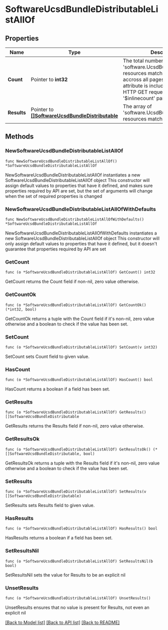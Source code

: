 # SoftwareUcsdBundleDistributableListAllOf

## Properties

Name | Type | Description | Notes
------------ | ------------- | ------------- | -------------
**Count** | Pointer to **int32** | The total number of &#39;software.UcsdBundleDistributable&#39; resources matching the request, accross all pages. The &#39;Count&#39; attribute is included when the HTTP GET request includes the &#39;$inlinecount&#39; parameter. | [optional] 
**Results** | Pointer to [**[]SoftwareUcsdBundleDistributable**](SoftwareUcsdBundleDistributable.md) | The array of &#39;software.UcsdBundleDistributable&#39; resources matching the request. | [optional] 

## Methods

### NewSoftwareUcsdBundleDistributableListAllOf

`func NewSoftwareUcsdBundleDistributableListAllOf() *SoftwareUcsdBundleDistributableListAllOf`

NewSoftwareUcsdBundleDistributableListAllOf instantiates a new SoftwareUcsdBundleDistributableListAllOf object
This constructor will assign default values to properties that have it defined,
and makes sure properties required by API are set, but the set of arguments
will change when the set of required properties is changed

### NewSoftwareUcsdBundleDistributableListAllOfWithDefaults

`func NewSoftwareUcsdBundleDistributableListAllOfWithDefaults() *SoftwareUcsdBundleDistributableListAllOf`

NewSoftwareUcsdBundleDistributableListAllOfWithDefaults instantiates a new SoftwareUcsdBundleDistributableListAllOf object
This constructor will only assign default values to properties that have it defined,
but it doesn't guarantee that properties required by API are set

### GetCount

`func (o *SoftwareUcsdBundleDistributableListAllOf) GetCount() int32`

GetCount returns the Count field if non-nil, zero value otherwise.

### GetCountOk

`func (o *SoftwareUcsdBundleDistributableListAllOf) GetCountOk() (*int32, bool)`

GetCountOk returns a tuple with the Count field if it's non-nil, zero value otherwise
and a boolean to check if the value has been set.

### SetCount

`func (o *SoftwareUcsdBundleDistributableListAllOf) SetCount(v int32)`

SetCount sets Count field to given value.

### HasCount

`func (o *SoftwareUcsdBundleDistributableListAllOf) HasCount() bool`

HasCount returns a boolean if a field has been set.

### GetResults

`func (o *SoftwareUcsdBundleDistributableListAllOf) GetResults() []SoftwareUcsdBundleDistributable`

GetResults returns the Results field if non-nil, zero value otherwise.

### GetResultsOk

`func (o *SoftwareUcsdBundleDistributableListAllOf) GetResultsOk() (*[]SoftwareUcsdBundleDistributable, bool)`

GetResultsOk returns a tuple with the Results field if it's non-nil, zero value otherwise
and a boolean to check if the value has been set.

### SetResults

`func (o *SoftwareUcsdBundleDistributableListAllOf) SetResults(v []SoftwareUcsdBundleDistributable)`

SetResults sets Results field to given value.

### HasResults

`func (o *SoftwareUcsdBundleDistributableListAllOf) HasResults() bool`

HasResults returns a boolean if a field has been set.

### SetResultsNil

`func (o *SoftwareUcsdBundleDistributableListAllOf) SetResultsNil(b bool)`

 SetResultsNil sets the value for Results to be an explicit nil

### UnsetResults
`func (o *SoftwareUcsdBundleDistributableListAllOf) UnsetResults()`

UnsetResults ensures that no value is present for Results, not even an explicit nil

[[Back to Model list]](../README.md#documentation-for-models) [[Back to API list]](../README.md#documentation-for-api-endpoints) [[Back to README]](../README.md)


